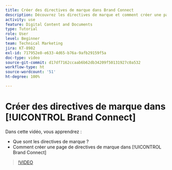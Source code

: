 ```yaml
---
title: Créer des directives de marque dans Brand Connect
description: Découvrez les directives de marque et comment créer une page de directives de marque dans Brand Connect pour [!UICONTROL Workfront DAM].
activity: use
feature: Digital Content and Documents
type: Tutorial
role: User
level: Beginner
team: Technical Marketing
jira: KT-8982
exl-id: 717952e8-e633-4d65-b76a-9afb29159f5a
doc-type: video
source-git-commit: d17df7162ccaab6b62db34209f50131927c0a532
workflow-type: ht
source-wordcount: '51'
ht-degree: 100%

---
```


# Créer des directives de marque dans [!UICONTROL Brand Connect]

Dans cette vidéo, vous apprendrez :

* Que sont les directives de marque ?
* Comment créer une page de directives de marque dans [!UICONTROL Brand Connect]

>[!VIDEO](https://video.tv.adobe.com/v/3418762/?quality=12&learn=on&enablevpops&captions=fre_fr)
